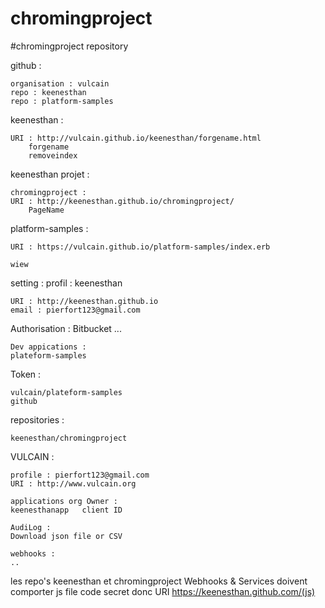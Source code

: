 # chromingproject
#chromingproject repository

github :

	organisation : vulcain
	repo : keenesthan
	repo : platform-samples


keenesthan : 

	URI : http://vulcain.github.io/keenesthan/forgename.html
		forgename
		removeindex

keenesthan projet : 
 
	chromingproject :
	URI : http://keenesthan.github.io/chromingproject/
		PageName

platform-samples :

	URI : https://vulcain.github.io/platform-samples/index.erb
	
	wiew


setting :
	profil : keenesthan
	
	URI : http://keenesthan.github.io
	email : pierfort123@gmail.com

Authorisation :
	Bitbucket
	...

	Dev appications :
	plateform-samples

Token :

	vulcain/plateform-samples
	github

repositories :

	keenesthan/chromingproject

VULCAIN :

	profile : pierfort123@gmail.com
	URI : http://www.vulcain.org

	applications org Owner :
	keenesthanapp   client ID

	AudiLog :
	Download json file or CSV

	webhooks :
	..

les repo's keenesthan et chromingproject
	Webhooks & Services
	doivent comporter js file
	code secret 
	donc URI https://keenesthan.github.com/(js)
